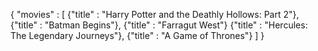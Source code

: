 {
  "movies" : [
		{"title" : "Harry Potter and the Deathly Hollows: Part 2"},
		{"title" : "Batman Begins"},
		{"title" : "Farragut West"}
		{"title" : "Hercules: The Legendary Journeys"},
		{"title" : "A Game of Thrones"}
	]
}

